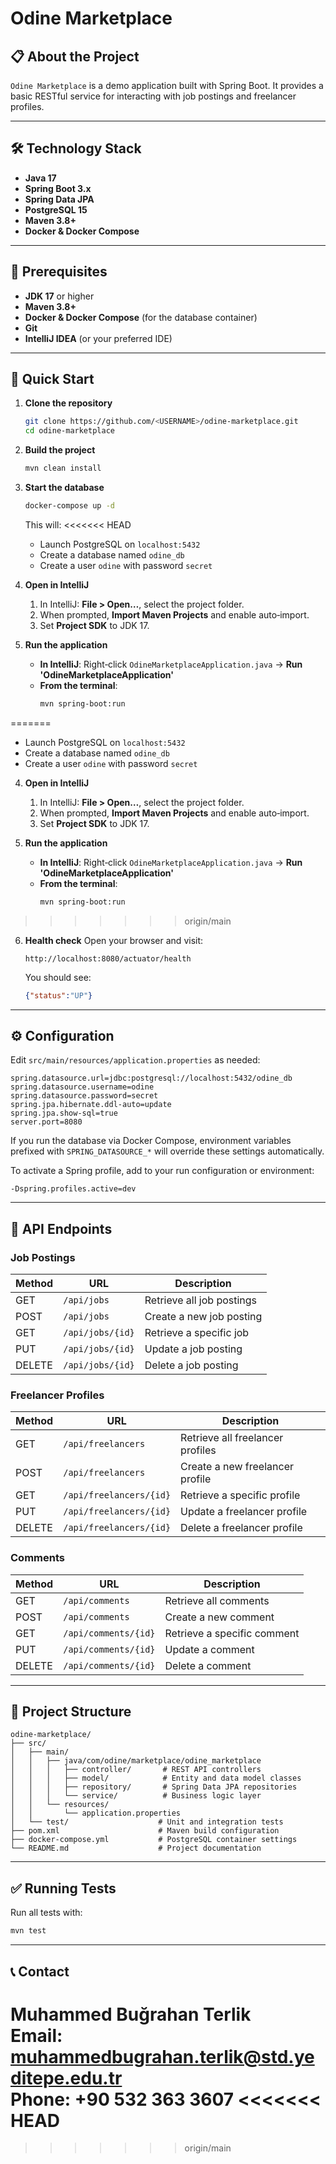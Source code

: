 # Odine Marketplace

## 📋 About the Project

`Odine Marketplace` is a demo application built with Spring Boot. It provides a basic RESTful service for interacting with job postings and freelancer profiles.

---

## 🛠️ Technology Stack

- **Java 17**
- **Spring Boot 3.x**
- **Spring Data JPA**
- **PostgreSQL 15**
- **Maven 3.8+**
- **Docker & Docker Compose**

---

## 🔑 Prerequisites

- **JDK 17** or higher
- **Maven 3.8+**
- **Docker & Docker Compose** (for the database container)
- **Git**
- **IntelliJ IDEA** (or your preferred IDE)

---

## 🚀 Quick Start

1. **Clone the repository**
   ```bash
   git clone https://github.com/<USERNAME>/odine-marketplace.git
   cd odine-marketplace
   ```

2. **Build the project**
   ```bash
   mvn clean install
   ```

3. **Start the database**
   ```bash
   docker-compose up -d
   ```
   This will:
<<<<<<< HEAD
    - Launch PostgreSQL on `localhost:5432`
    - Create a database named `odine_db`
    - Create a user `odine` with password `secret`

4. **Open in IntelliJ**
    1. In IntelliJ: **File > Open…**, select the project folder.
    2. When prompted, **Import Maven Projects** and enable auto‑import.
    3. Set **Project SDK** to JDK 17.

5. **Run the application**
    - **In IntelliJ**: Right‑click `OdineMarketplaceApplication.java` → **Run 'OdineMarketplaceApplication'**
    - **From the terminal**:
      ```bash
      mvn spring-boot:run
      ```
=======
   - Launch PostgreSQL on `localhost:5432`
   - Create a database named `odine_db`
   - Create a user `odine` with password `secret`

4. **Open in IntelliJ**
   1. In IntelliJ: **File > Open…**, select the project folder.
   2. When prompted, **Import Maven Projects** and enable auto‑import.
   3. Set **Project SDK** to JDK 17.

5. **Run the application**
   - **In IntelliJ**: Right‑click `OdineMarketplaceApplication.java` → **Run 'OdineMarketplaceApplication'**
   - **From the terminal**:
     ```bash
     mvn spring-boot:run
     ```
>>>>>>> origin/main

6. **Health check**
   Open your browser and visit:
   ```
   http://localhost:8080/actuator/health
   ```
   You should see:
   ```json
   {"status":"UP"}
   ```

---

## ⚙️ Configuration

Edit `src/main/resources/application.properties` as needed:

```properties
spring.datasource.url=jdbc:postgresql://localhost:5432/odine_db
spring.datasource.username=odine
spring.datasource.password=secret
spring.jpa.hibernate.ddl-auto=update
spring.jpa.show-sql=true
server.port=8080
```

If you run the database via Docker Compose, environment variables prefixed with `SPRING_DATASOURCE_*` will override these settings automatically.

To activate a Spring profile, add to your run configuration or environment:
```
-Dspring.profiles.active=dev
```

---

## 📡 API Endpoints

### Job Postings

| Method | URL              | Description                |
| ------ | ---------------- | -------------------------- |
| GET    | `/api/jobs`      | Retrieve all job postings  |
| POST   | `/api/jobs`      | Create a new job posting   |
| GET    | `/api/jobs/{id}` | Retrieve a specific job    |
| PUT    | `/api/jobs/{id}` | Update a job posting       |
| DELETE | `/api/jobs/{id}` | Delete a job posting       |

### Freelancer Profiles

| Method | URL                    | Description                       |
| ------ | ---------------------- | --------------------------------- |
| GET    | `/api/freelancers`     | Retrieve all freelancer profiles  |
| POST   | `/api/freelancers`     | Create a new freelancer profile   |
| GET    | `/api/freelancers/{id}`| Retrieve a specific profile       |
| PUT    | `/api/freelancers/{id}`| Update a freelancer profile       |
| DELETE | `/api/freelancers/{id}`| Delete a freelancer profile       |

### Comments

| Method | URL                   | Description             |
| ------ | --------------------- | ----------------------- |
| GET    | `/api/comments`       | Retrieve all comments   |
| POST   | `/api/comments`       | Create a new comment    |
| GET    | `/api/comments/{id}`  | Retrieve a specific comment |
| PUT    | `/api/comments/{id}`  | Update a comment        |
| DELETE | `/api/comments/{id}`  | Delete a comment        |

---

## 📁 Project Structure

```
odine-marketplace/
├── src/
│   ├── main/
│   │   ├── java/com/odine/marketplace/odine_marketplace
│   │   │   ├── controller/       # REST API controllers
│   │   │   ├── model/            # Entity and data model classes
│   │   │   ├── repository/       # Spring Data JPA repositories
│   │   │   └── service/          # Business logic layer
│   │   └── resources/
│   │       └── application.properties
│   └── test/                    # Unit and integration tests
├── pom.xml                      # Maven build configuration
├── docker-compose.yml           # PostgreSQL container settings
└── README.md                    # Project documentation
```

---

## ✅ Running Tests

Run all tests with:
```bash
mvn test
```

---

## 📞 Contact

**Muhammed Buğrahan Terlik**  
Email: muhammedbugrahan.terlik@std.yeditepe.edu.tr  
Phone: +90 532 363 3607
<<<<<<< HEAD
=======

>>>>>>> origin/main
